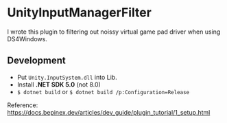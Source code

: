 # UnityInputManagerFilter

I wrote this plugin to filtering out noissy virtual game pad driver when using DS4Windows.

## Development

* Put `Unity.InputSystem.dll` into Lib.
* Install **.NET SDK 5.0** (not 8.0)
* `$ dotnet build` or `$ dotnet build /p:Configuration=Release`

Reference: https://docs.bepinex.dev/articles/dev_guide/plugin_tutorial/1_setup.html

